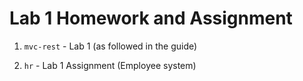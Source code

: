 # Lab 1 Homework and Assignment

1. `mvc-rest` - Lab 1 (as followed in the guide)

2. `hr` - Lab 1 Assignment (Employee system)
